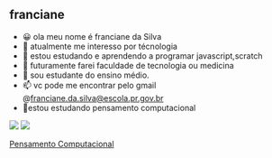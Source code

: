 ## franciane
- 😀 ola meu nome é franciane da Silva 
- 👀 atualmente me interesso por técnologia 
- 🌱 estou estudando e aprendendo a programar javascript,scratch
- 📑 futuramente farei faculdade de tecnologia ou medicina 
- 🏨 sou estudante do ensino médio.
- 📫 vc pode me encontrar pelo gmail @franciane.da.silva@escola.pr.gov.br
- 🌱estou estudando pensamento computacional

![](https://img.shields.io/badge/Scratch-4D97FF?style=for-the-badge&logo=Scratch&logoColor=white)
![](https://img.shields.io/badge/JavaScript-323330?style=for-the-badge&logo=javascript&logoColor=F7DF1E)

[Pensamento Computacional](https://blog.conexia.com.br/pensamento-computacional/#:~:text=O%20que%20%C3%A9%20pensamento%20computacional,forma%20cr%C3%ADtica%2C%20criativa%20e%20estrat%C3%A9gica.)
